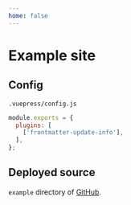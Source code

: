 ```yaml
---
home: false
---
```

# Example site


## Config

`.vuepress/config.js`

```js
module.exports = {
  plugins: [
    ['frontmatter-update-info'],
  ],
};
```


## Deployed source

`example` directory of [GitHub](https://github.com/smori1983/vuepress-plugin-frontmatter-update-info).
